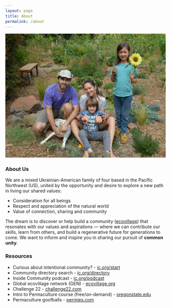 ```yaml
---
layout: page
title: About
permalink: /about
---
```


![Family photo in the garden](/assets/img/family.jpg "Family photo")


### About Us

We are a mixed Ukrainian-American family of four based in the Pacific Northwest (US), united by the opportunity and desire to explore a new path in living our shared values:
+ Consideration for all beings
+ Respect and appreciation of the natural world
+ Value of connection, sharing and community

The dream is to discover or help build a community ([ecovillage](https://en.wikipedia.org/wiki/Ecovillage)) that resonates with our values and aspirations — where we can contribute our skills, learn from others, and build a regenerative future for generations to come. We want to inform and inspire you in sharing our pursuit of **common unity**.


### Resources

+ Curious about intentional community? - [ic.org/start](https://www.ic.org/start)
+ Community directory search - [ic.org/directory](https://www.ic.org/)
+ Inside Community podcast - [ic.org/podcast](https://www.ic.org/podcast/)
+ Global ecovillage network (GEN) - [ecovillage.org](https://ecovillage.org/)
+ Challenge 22 - [challenge22.com](https://challenge22.com/)
+ Intro to Permaculture course (free/on-demand) - [oregonstate.edu](https://workspace.oregonstate.edu/free-on-demand-intro-to-permaculture-open-online-resource)
+ Permaculture goofballs - [permies.com](https://permies.com/)